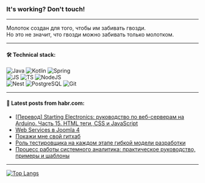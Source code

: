### It's working? Don't touch!

---
Молоток создан для того, чтобы им забивать гвозди. <br>
Но это не значит, что гвозди можно забивать только молотком.

---

#### 🛠️ Technical stack:

![Java](https://img.shields.io/badge/Java-informational?logo=Oracle&style=flat&logoColor=white&color=FF4500)
![Kotlin](https://img.shields.io/badge/Kotlin-informational?logo=Kotlin&style=flat&logoColor=white&color=774D97)
![Spring](https://img.shields.io/badge/SpringBoot-informational?logo=SpringBoot&style=flat&logoColor=white&color=6DB33F) <br>
![JS](https://img.shields.io/badge/JS-informational?logo=javaScript&style=flat&logoColor=black&color=F7Df1E)
![TS](https://img.shields.io/badge/TypeScript-informational?logo=typeScript&style=flat&logoColor=black&color=0667A8)
![NodeJS](https://img.shields.io/badge/NodeJS-informational?logo=node.js&style=flat&logoColor=white&color=70A760) <br>
![Nest](https://img.shields.io/badge/NestJS-informational?logo=NestJS&style=flat&logoColor=white&color=E0234E)
![PostgreSQL](https://img.shields.io/badge/PostgreSQL-informational?logo=PostgreSQL&style=flat&logoColor=white&color=DAA520)
![Git](https://img.shields.io/badge/Git-informational?logo=git&style=flat&logoColor=white&color=778899)

___

#### 💬 Latest posts from habr.com:

<!-- BLOG-POST-LIST:START -->
- [[Перевод] Starting Electronics: руководство по веб-серверам на Arduino. Часть 15. HTML теги, CSS и JavaScript](https://habr.com/ru/companies/timeweb/articles/749768/?utm_source=habrahabr&utm_medium=rss&utm_campaign=749768)
- [Web Services в Joomla 4](https://habr.com/ru/articles/747730/?utm_source=habrahabr&utm_medium=rss&utm_campaign=747730)
- [Покажи мне свой гитхаб](https://habr.com/ru/articles/749876/?utm_source=habrahabr&utm_medium=rss&utm_campaign=749876)
- [Роль тестировщика на каждом этапе гибкой модели разработки](https://habr.com/ru/companies/yandex_praktikum/articles/749300/?utm_source=habrahabr&utm_medium=rss&utm_campaign=749300)
- [Процесс работы системного аналитика: практическое руководство, примеры и шаблоны](https://habr.com/ru/articles/749524/?utm_source=habrahabr&utm_medium=rss&utm_campaign=749524)
<!-- BLOG-POST-LIST:END -->

---
[![Top Langs](https://github-readme-stats-git-master-advtsetting-gmailcom.vercel.app/api/top-langs/?username=zloylis&langs_count=10&hide_title=false&title_color=e6edf3&size_weight=0.5&count_weight=0.5&layout=compact&hide_border=true&theme=dracula)](https://github.com/zloylis)

<!-- ![GitHub stats](https://github-readme-stats-git-master-advtsetting-gmailcom.vercel.app/api?username=zloylis&show_icons=true&hide_border=true&theme=dracula&hide_title=true&include_all_commits=true&count_private=true&hide=contribs&hide_rank=true) -->
